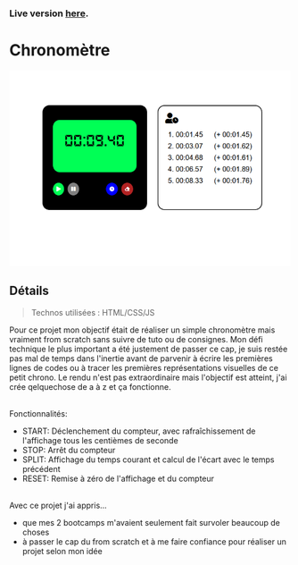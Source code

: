 ### Live version [here](https://virginiebouvarel.github.io/projets_perso/chronometer/).

# Chronomètre

![Design preview for this project ](./src/preview.png)

## Détails

> Technos utilisées : HTML/CSS/JS

Pour ce projet mon objectif était de réaliser un simple chronomètre mais vraiment from scratch sans suivre de tuto ou de consignes. 
Mon défi technique le plus important a été justement de passer ce cap, je suis restée pas mal de temps dans l'inertie avant de parvenir à écrire les premières lignes de codes ou à tracer les premières représentations visuelles de ce petit chrono.
Le rendu n'est pas extraordinaire mais l'objectif est atteint, j'ai crée qelquechose de a à z et ça fonctionne.<br><br>

Fonctionnalités:
- START: Déclenchement du compteur, avec rafraîchissement de l'affichage tous les centièmes de seconde
- STOP: Arrêt du compteur
- SPLIT: Affichage du temps courant et calcul de l'écart avec le temps précédent
- RESET: Remise à zéro de l'affichage et du compteur <br><br>

Avec ce projet j'ai appris...
- que mes 2 bootcamps m'avaient seulement fait survoler beaucoup de choses
- à passer le cap du from scratch et à me faire confiance pour réaliser un projet selon mon idée








